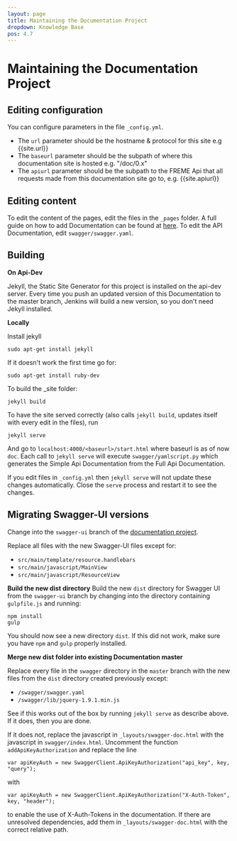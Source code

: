 ```yaml
---
layout: page
title: Maintaining the Documentation Project
dropdown: Knowledge Base
pos: 4.7
---
```


# Maintaining the Documentation Project

## Editing configuration


You can configure parameters in the file `_config.yml`.

* The `url` parameter should be the hostname & protocol for this site e.g {{site.url}}
* The `baseurl` parameter should be the subpath of where this documentation site is hosted e.g. "/doc/0.x"
* The `apiurl` parameter should be the subpath to the FREME Api that all requests made from this documentation site go to, e.g. {{site.apiurl}}



## Editing content

To edit the content of the pages, edit the files in the `_pages` folder. A full guide on how to add Documentation can be found at [here](how-to-add-documentation.html).
To edit the API Documentation, edit `swagger/swagger.yaml`.


## Building

**On Api-Dev**

Jekyll, the Static Site Generator for this project is installed on the api-dev server. Every time you push an updated version of this Documentation to the master branch, Jenkins will build a new version, so you don't need Jekyll installed.

**Locally**

Install jekyll

```
sudo apt-get install jekyll
```

If it doesn't work the first time go for:

```
sudo apt-get install ruby-dev
```



To build the _site folder:

```
jekyll build
```

To have the site served correctly (also calls `jekyll build`, updates itself with every edit in the files), run

```
jekyll serve
```

And go to `localhost:4000/<baseurl>/start.html` where baseurl is as of now `doc`.  Each call to `jekyll serve` will execute `swagger/yamlscript.py` which generates the Simple Api Documentation from the Full Api Documentation.

If you edit files in `_config.yml` then `jekyll serve` will not update these changes automatically. Close the `serve` process and restart it to see the changes.


## Migrating Swagger-UI versions

Change into the `swagger-ui` branch of the [documentation project](https://github.com/freme-project/Documentation/tree/swagger-ui).

Replace all files with the new Swagger-UI files except for:

* `src/main/template/resource.handlebars`
* `src/main/javascript/MainView`
* `src/main/javascript/ResourceView`

**Build the new dist directory**
Build the new `dist` directory for Swagger UI from the `swagger-ui` branch by changing into the directory containing `gulpfile.js` and running:

```
npm install
gulp
```

You should now see a new directory `dist`. If this did not work, make sure you have `npm` and `gulp` properly installed.

**Merge new dist folder into existing Documentation master**

Replace every file in the `swagger` directory in the `master` branch with the new files from the `dist` directory created previously except:

* `/swagger/swagger.yaml`
* `/swagger/lib/jquery-1.9.1.min.js`

See if this works out of the box by running `jekyll serve` as describe above. If it does, then you are done.

If it does not, replace the javascript in `_layouts/swagger-doc.html` with the javascript in `swagger/index.html`.
Uncomment the function `addApiKeyAuthorization` and replace the line

```
var apiKeyAuth = new SwaggerClient.ApiKeyAuthorization("api_key", key, "query");
```

with

```
var apiKeyAuth = new SwaggerClient.ApiKeyAuthorization("X-Auth-Token", key, "header");
```
to enable the use of X-Auth-Tokens in the documentation.
If there are unresolved dependencies, add them in `_layouts/swagger-doc.html` with the correct relative path.

